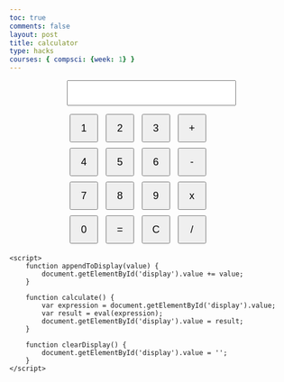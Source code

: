 ```yaml
---
toc: true
comments: false
layout: post
title: calculator 
type: hacks
courses: { compsci: {week: 1} }
---
```

<html>
<head>
    <title>Calculator</title>
    <style>
        .calculator {
            width: 300px;
            margin: 0 auto;
        }
        input[type="text"] {
            width: 100%;
            padding: 10px;
            font-size: 18px;
            margin-bottom: 10px;
        }
        button {
            width: 50px;
            height: 50px;
            font-size: 18px;
            margin: 5px;
        }
    </style>
</head>
<body>
    <div class="calculator">
        <input type="text" id="display" readonly>
        <button onclick="appendToDisplay('1')">1</button>
        <button onclick="appendToDisplay('2')">2</button>
        <button onclick="appendToDisplay('3')">3</button>
        <button onclick="appendToDisplay('+')">+</button>
        <button onclick="appendToDisplay('4')">4</button>
        <button onclick="appendToDisplay('5')">5</button>
        <button onclick="appendToDisplay('6')">6</button>
        <button onclick="appendToDisplay('-')">-</button>
        <button onclick="appendToDisplay('7')">7</button>
        <button onclick="appendToDisplay('8')">8</button>
        <button onclick="appendToDisplay('9')">9</button>
        <button onclick="appendToDisplay('*')">x</button>
        <button onclick="appendToDisplay('0')">0</button>
        <button onclick="calculate()">=</button>
        <button onclick="clearDisplay()">C</button>
        <button onclick="appendToDisplay('/')">/</button>
    </div>
    
    <script>
        function appendToDisplay(value) {
            document.getElementById('display').value += value;
        }

        function calculate() {
            var expression = document.getElementById('display').value;
            var result = eval(expression);
            document.getElementById('display').value = result;
        }

        function clearDisplay() {
            document.getElementById('display').value = '';
        }
    </script>
</body>
</html>
